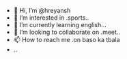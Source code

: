 - 👋 Hi, I’m @hreyansh
- 👀 I’m interested in .sports..
- 🌱 I’m currently learning english...
- 💞️ I’m looking to collaborate on .meet..
- 📫 How to reach me .on baso ka tbala
- ..

<!---
hreyan/hreyan is a ✨ special ✨ repository because its `README.md` (this file) appears on your GitHub profile.
You can click the Preview link to take a look at your changes.
--->
